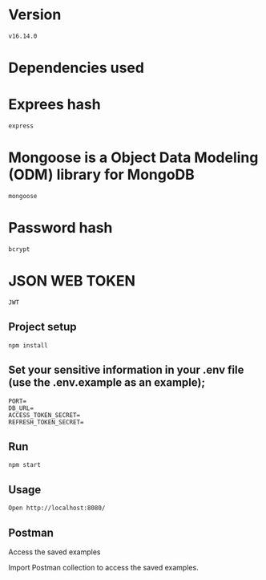 # Version
`````
v16.14.0
`````

# Dependencies used

# Exprees hash
````
express
````

# Mongoose is a Object Data Modeling (ODM) library for MongoDB
````
mongoose
````

# Password hash
````
bcrypt
````

# JSON WEB TOKEN
````
JWT
````


## Project setup
`````
npm install
`````

## Set your sensitive information in your .env file (use the .env.example as an example);
`````
PORT=
DB_URL=
ACCESS_TOKEN_SECRET=
REFRESH_TOKEN_SECRET=
`````

## Run
`````
npm start
`````

## Usage
`````
Open http://localhost:8080/
`````

## Postman

Access the saved examples

Import Postman collection to access the saved examples.
